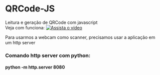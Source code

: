 # QRCode-JS
Leitura e geração de QRCode com javascript <br>
Veja com funciona:
[![Assista o vídeo](https://i.imgur.com/nk6MA10.png)](https://youtu.be/WY8j6bBqpnw)

Para usarmos a webcam como scanner, precisamos usar a aplicação em um http server
<h3>Comando http server com python:</h3>
<h4>python -m http.server 8080</h4>

